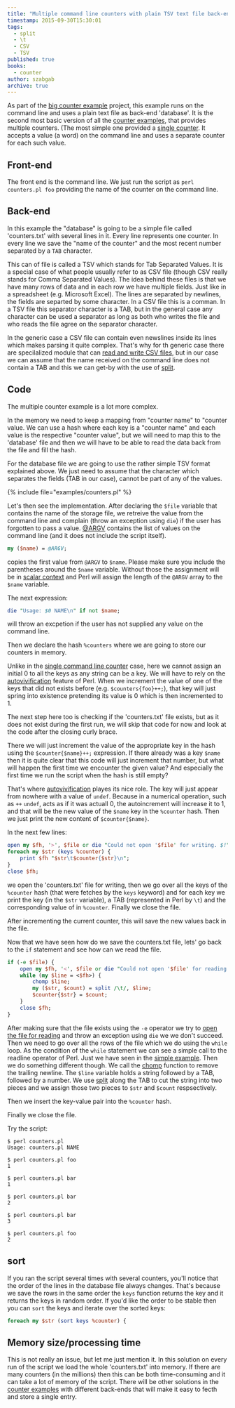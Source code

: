 ```yaml
---
title: "Multiple command line counters with plain TSV text file back-end"
timestamp: 2015-09-30T15:30:01
tags:
  - split
  - \t
  - CSV
  - TSV
published: true
books:
  - counter
author: szabgab
archive: true
---
```



As part of the [big counter example](https://code-maven.com/counter) project, this example runs on the command line and uses a plain text file as back-end 'database'.
It is the second most basic version of all the [counter examples](https://code-maven.com/counter), that provides multiple counters.
(The most simple one provided a [single counter](/command-line-counter).
It accepts a value (a word) on the command line and uses a separate counter for each such value.


## Front-end

The front end is the command line. We just run the script as `perl counters.pl foo` providing the name of the counter on the command line.

## Back-end

In this example the "database" is going to be a simple file called 'counters.txt' with several lines in it. Every line represents one counter.
In every line we save the "name of the counter" and the most recent number separated by a `TAB` character.

This can of file is called a TSV which stands for Tab Separated Values. It is a special case of what people usually refer to as CSV file
(though CSV really stands for Comma Separated Values). The idea behind these files is that we have many rows of data and in each row
we have multiple fields. Just like in a spreadsheet (e.g. Microsoft Excel). The lines are separated by newlines, the fields are separted
by some character. In a CSV file this is a comman. In a TSV file this separator character is a TAB, but in the general case any character
can be used a separator as long as both who writes the file and who reads the file agree on the separator character.

In the generic case a CSV file can contain even newslines inside its lines which makes parsing it quite complex. That's
why for th generic case there are specilalized module that can [read and write CSV files](/search/Text::CSV),
but in our case we can assume that the name received on the command line does not contain a TAB and this we can get-by
with the use of [split](/perl-split).

## Code


The multiple counter example is a lot more complex.

In the memory we need to keep a mapping from "counter name" to "counter value. We can use a hash where each key is a "counter name" and
each value is the respective "counter value", but we will need to map this to the 'database' file and then we will have to be able to read
the data back from the file and fill the hash.

For the database file we are going to use the rather simple TSV format explained above.
We just need to assume that the character which separates the fields (TAB in our case), cannot be part of any of the values.

{% include file="examples/counters.pl" %}

Let's then see the implementation. After declaring the `$file` variable that contains the name of the storage file, we retreive the value
from the command line and complain (throw an exception using `die`) if the user has forgotten to pass a value.
[@ARGV](/argv-in-perl) contains the list of values on the command line (and it does not include the script itself).


```perl
my ($name) = @ARGV;
```

copies the first value from `@ARGV` to `$name`. Please make sure you include the parentheses around the `$name` variable.
Without those the assignment will be in [scalar context](/scalar-and-list-context-in-perl) and Perl will assign the length of the `@ARGV` array to
the `$name` variable.

The next expression:

```perl
die "Usage: $0 NAME\n" if not $name;
```

will throw an excpetion if the user has not supplied any value on the command line.

Then we declare the hash `%counters` where we are going to store our counters in memory.

Unlike in the [single command line counter](/command-line-counter) case, here we cannot assign an initial 0 to all the keys
as any string can be a key. We will have to rely on the [autovivification](/autovivification) feature of Perl.
When we increment the value of one of the keys that did not exists before (e.g. `$counters{foo}++;`),
that key will just spring into existence pretending its value is 0 which is then incremented to 1.


The next step here too is checking if the 'counters.txt' file exists, but as it does not exist during the first run, we will skip that code for now
and look at the code after the closing curly brace.

There we will just increment the value of the appropriate key in the hash using the `$counter{$name}++;` expression.
If there already was a key `$name` then it is quite clear that this code will just increment that number, but what will happen
the first time we encounter the given value? And especially the first time we run the script when the hash is still empty?

That's where [autovivification](/autovivification) playes its nice role. The key will just appear from nowhere with a value
of `undef`. Because in a numerical operation, such as `++`  `undef`, acts as if it was actuall 0, the autoincrement
will increase it to 1, and that will be the new value of the `$name` key in the `%counter` hash.
Then we just print the new content of `$counter{$name}`.

In the next few lines:

```perl
open my $fh, '>', $file or die "Could not open '$file' for writing. $!";
foreach my $str (keys %counter) {
    print $fh "$str\t$counter{$str}\n";
}
close $fh;
```

we open the 'counters.txt' file for writing, then we go over all the keys of the `%counter` hash (that were fetches by the `keys` keyword)
and for each key we print the key (in the `$str` variable), a TAB (represented in Perl by `\t`) and the corresponding value of in `%counter`.
Finally we close the file.

After incrementing the current counter, this will save the new values back in the file.

Now that we have seen how do we save the counters.txt file, lets' go back to the `if` statement and see how can we read the file.

```perl
if (-e $file) {
    open my $fh, '<', $file or die "Could not open '$file' for reading. $!";
    while (my $line = <$fh>) {
        chomp $line;
        my ($str, $count) = split /\t/, $line;
        $counter{$str} = $count;
    }
    close $fh;
}
```

After making sure that the file exists using the `-e` operator we try to [open the file for reading](/open-and-read-from-files) and throw
an exception using `die` we we don't succeed.
Then we need to go over all the rows of the file which we do using the `while` loop. As the condition of the `while`
statement we can see a simple call to the readline operator of Perl. Just we have seen in the [simple example](/command-line-counter).
Then we do something different though. We call the [chomp](/chomp) function to remove the trailing newline.
The `$line` variable holds a string followed by a TAB, followed by a number. We use [split](/perl-split) along the TAB to cut the string into
two pieces and we assign those two pieces to `$str` and `$count` respsectively.

Then we insert the key-value pair into the `%counter` hash.

Finally we close the file.

Try the script:

```
$ perl counters.pl 
Usage: counters.pl NAME

$ perl counters.pl foo
1

$ perl counters.pl bar
1

$ perl counters.pl bar
2

$ perl counters.pl bar
3

$ perl counters.pl foo
2
```

## sort

If you ran the script several times with several counters, you'll notice that the order of the lines in the database file always changes.
That's because we save the rows in the same order the `keys` function returns the key and it returns the keys in random order.
If you'd like the order to be stable then you can `sort` the keys and iterate over the sorted keys:

```perl
foreach my $str (sort keys %counter) {
```


## Memory size/processing time

This is not really an issue, but let me just mention it.
In this solution on every run of the script we load the whole 'counters.txt' into memory. If there are many counters (in the millions)
then this can be both time-consuming and it can take a lot of memory of the script. There will be other solutions
in the [counter examples](https://code-maven.com/counter) with different back-ends that will make it easy to fecth and store a single entry.


